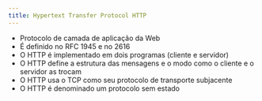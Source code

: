 ```yaml
---
title: Hypertext Transfer Protocol HTTP
---
```


* Protocolo de camada de aplicação da Web
* É definido no RFC 1945 e no 2616
* O HTTP é implementado em dois programas (cliente e servidor)
* O HTTP define a estrutura das mensagens e o modo como o cliente e o servidor as trocam
* O HTTP usa o TCP como seu protocolo de transporte subjacente
* O HTTP é denominado um protocolo sem estado
